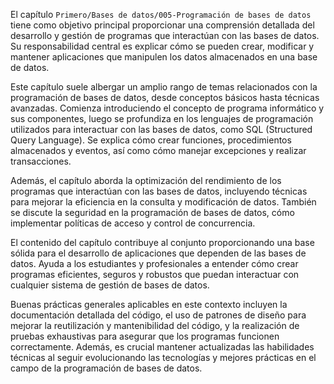 El capítulo `Primero/Bases de datos/005-Programación de bases de datos` tiene como objetivo principal proporcionar una comprensión detallada del desarrollo y gestión de programas que interactúan con las bases de datos. Su responsabilidad central es explicar cómo se pueden crear, modificar y mantener aplicaciones que manipulen los datos almacenados en una base de datos.

Este capítulo suele albergar un amplio rango de temas relacionados con la programación de bases de datos, desde conceptos básicos hasta técnicas avanzadas. Comienza introduciendo el concepto de programa informático y sus componentes, luego se profundiza en los lenguajes de programación utilizados para interactuar con las bases de datos, como SQL (Structured Query Language). Se explica cómo crear funciones, procedimientos almacenados y eventos, así como cómo manejar excepciones y realizar transacciones.

Además, el capítulo aborda la optimización del rendimiento de los programas que interactúan con las bases de datos, incluyendo técnicas para mejorar la eficiencia en la consulta y modificación de datos. También se discute la seguridad en la programación de bases de datos, cómo implementar políticas de acceso y control de concurrencia.

El contenido del capítulo contribuye al conjunto proporcionando una base sólida para el desarrollo de aplicaciones que dependen de las bases de datos. Ayuda a los estudiantes y profesionales a entender cómo crear programas eficientes, seguros y robustos que puedan interactuar con cualquier sistema de gestión de bases de datos.

Buenas prácticas generales aplicables en este contexto incluyen la documentación detallada del código, el uso de patrones de diseño para mejorar la reutilización y mantenibilidad del código, y la realización de pruebas exhaustivas para asegurar que los programas funcionen correctamente. Además, es crucial mantener actualizadas las habilidades técnicas al seguir evolucionando las tecnologías y mejores prácticas en el campo de la programación de bases de datos.
